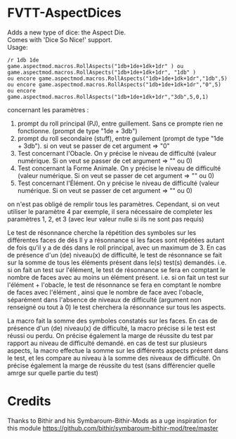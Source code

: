 # FVTT-AspectDices
Adds a new type of dice: the Aspect Die.  
Comes with 'Dice So Nice!' support.  
Usage: 
```
/r 1db 1de 
game.aspectmod.macros.RollAspects("1db+1de+1dk+1dr" ) ou game.aspectmod.macros.RollAspects("1db+1de+1dk+1dr", "1db" )
ou encore game.aspectmod.macros.RollAspects("1db+1de+1dk+1dr","1db",5)
ou encore game.aspectmod.macros.RollAspects("1db+1de+1dk+1dr","0",5)
ou encore game.aspectmod.macros.RollAspects("1db+1de+1dk+1dr","3db",5,0,1)
```

concernant les paramètres :
1) prompt du roll principal (PJ), entre guillement. Sans ce prompte rien ne fonctionne. (prompt de type "1de + 3db")
2) prompt du roll secondaire (stuff), entre guilement (prompt de type "1de + 3db"). si on veut se passer de cet argument => "0"
3) Test concernant l'Obacle. On y précise le niveau de difficulté (valeur numérique. Si on veut se passer de cet argument => "" ou 0)
4) Test concernant la Forme Animale. On y précise le niveau de difficulté (valeur numérique. Si on veut se passer de cet argument => "" ou 0)
5) Test concernant l'Élément. On y précise le niveau de difficulté (valeur numérique. Si on veut se passer de cet argument => "" ou 0)

on n'est pas obligé de remplir tous les paramètres. Cependant, si on veut utiliser le paramètre 4 par exemple, il sera nécessaire de completer les paramètres 1, 2, et 3 (avec leur valeur nulle si ils ne sont pas requis)

Le test de résonnance cherche la répétition des symboles sur les différentes faces de dés Il y a résonnance si les faces sont répétées autant de fois qu'il y a de dés dans le roll principal, avec un maximum de 3. 
En cas de présence d'un (de) niveau(x) de difficulté, le test de résonnance se fait sur la somme de tous les éléments présent dans le(s) test(s) demandés.
i.e. si on fait un test sur l'élément, le test de résonnance se fera en comptant le nombre de faces avec au moins un élément présent.
i.e. si on fait un test sur l'élément + l'obacle, le test de résonnance se fera en comptant le nombre de faces avec l'élément , ainsi que le nombre de face avec l'obacle, séparément
dans l'absence de niveaux de difficulté (argument non renseigné ou tout à 0) le test cherchera la résonnance sur tous les aspects.

La macro fait la somme des symboles constatés sur les faces.
En cas de présence d'un (de) niveau(x) de difficulté, la macro précise si le test est réussi ou perdu. On précise également la marge de réussite du test par rapport au niveau de difficulté demandé.
en cas de test sur plusieurs aspects, la macro effectue la somme sur les différents aspects présent dans le test, et les compare au niveau à la somme des niveaux de difficulté. On précise également la marge de réussite du test (sans différencier quelle amrge sur quelle partie du test)


# Credits

Thanks to Bithir and his Symbaroum-Bithir-Mods as a uge inspiration for this module 
https://github.com/bithir/symbaroum-bithir-mod/tree/master
